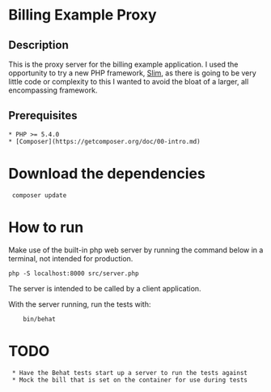 # Billing Example Proxy

## Description

This is the proxy server for the billing example application. I used the opportunity to try a new PHP framework,
[Slim](http://www.slimframework.com/), as there is going to be very little code or complexity to this I wanted
to avoid the bloat of a larger, all encompassing framework.

## Prerequisites

    * PHP >= 5.4.0
    * [Composer](https://getcomposer.org/doc/00-intro.md)


# Download the dependencies

     composer update

# How to run

Make use of the built-in php web server by running the command below in a terminal, not intended for production.

    php -S localhost:8000 src/server.php

The server is intended to be called by a client application.

 With the server running, run the tests with:

        bin/behat

 # TODO

     * Have the Behat tests start up a server to run the tests against
     * Mock the bill that is set on the container for use during tests
